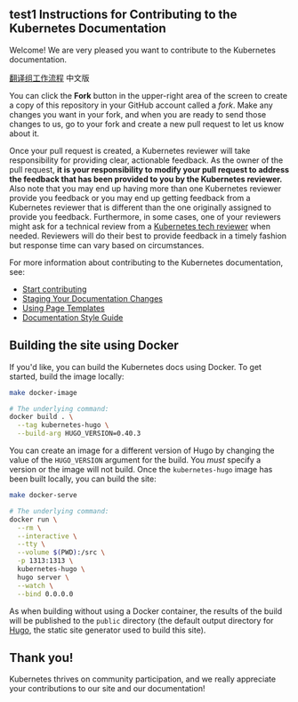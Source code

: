 ## test1 Instructions for Contributing to the Kubernetes Documentation

Welcome! We are very pleased you want to contribute to the Kubernetes documentation.

[翻译组工作流程](README-CN.md) 中文版

You can click the **Fork** button in the upper-right area of the screen to create a copy of this repository in your GitHub account called a *fork*. Make any changes you want in your fork, and when you are ready to send those changes to us, go to your fork and create a new pull request to let us know about it.

Once your pull request is created, a Kubernetes reviewer will take responsibility for providing clear, actionable feedback.  As the owner of the pull request, **it is your responsibility to modify your pull request to address the feedback that has been provided to you by the Kubernetes reviewer.**  Also note that you may end up having more than one Kubernetes reviewer provide you feedback or you may end up getting feedback from a Kubernetes reviewer that is different than the one originally assigned to provide you feedback. Furthermore, in some cases, one of your reviewers might ask for a technical review from a [Kubernetes tech reviewer](https://github.com/kubernetes/website/wiki/Tech-reviewers) when needed.  Reviewers will do their best to provide feedback in a timely fashion but response time can vary based on circumstances.

For more information about contributing to the Kubernetes documentation, see:

* [Start contributing](https://kubernetes.io/docs/contribute/start/)
* [Staging Your Documentation Changes](http://kubernetes.io/docs/contribute/intermediate#view-your-changes-locally)
* [Using Page Templates](http://kubernetes.io/docs/contribute/style/page-templates/)
* [Documentation Style Guide](http://kubernetes.io/docs/contribute/style/style-guide/)

## Building the site using Docker

If you'd like, you can build the Kubernetes docs using Docker. To get started, build the image locally:

```bash
make docker-image

# The underlying command:
docker build . \
  --tag kubernetes-hugo \
  --build-arg HUGO_VERSION=0.40.3
```

You can create an image for a different version of Hugo by changing the value of the `HUGO_VERSION` argument for the build. You *must* specify a version or the image will not build.
Once the `kubernetes-hugo` image has been built locally, you can build the site:

```bash
make docker-serve

# The underlying command:
docker run \
  --rm \
  --interactive \
  --tty \
  --volume $(PWD):/src \
  -p 1313:1313 \
  kubernetes-hugo \
  hugo server \
  --watch \
  --bind 0.0.0.0
```

As when building without using a Docker container, the results of the build will be published to the `public` directory (the default output directory for [Hugo](https://gohugo.io), the static site generator used to build this site).

## Thank you!

Kubernetes thrives on community participation, and we really appreciate your
contributions to our site and our documentation!
